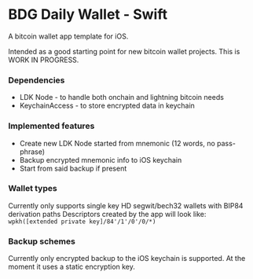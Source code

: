 #  BDG Daily Wallet - Swift

A bitcoin wallet app template for iOS. 

Intended as a good starting point for new bitcoin wallet projects.
This is WORK IN PROGRESS.

### Dependencies
- LDK Node - to handle both onchain and lightning bitcoin needs
- KeychainAccess - to store encrypted data in keychain

### Implemented features
- Create new LDK Node started from mnemonic (12 words, no pass-phrase)
- Backup encrypted mnemonic info to iOS keychain
- Start from said backup if present

### Wallet types
Currently only supports single key HD segwit/bech32 wallets with BIP84 derivation paths
Descriptors created by the app will look like: `wpkh([extended private key]/84'/1'/0'/0/*)` 

### Backup schemes
Currently only encrypted backup to the iOS keychain is supported. At the moment it uses a static encryption key.

